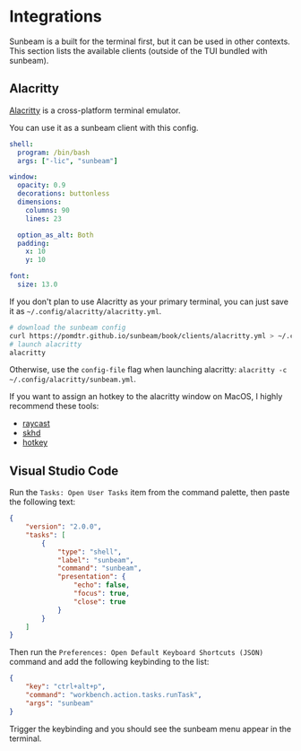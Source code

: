 # Integrations

Sunbeam is a built for the terminal first, but it can be used in other contexts. This section lists the available clients (outside of the TUI bundled with sunbeam).

## Alacritty

[Alacritty](https://github.com/alacritty/alacritty) is a cross-platform terminal emulator.

You can use it as a sunbeam client with this config.

```yml
shell:
  program: /bin/bash
  args: ["-lic", "sunbeam"]

window:
  opacity: 0.9
  decorations: buttonless
  dimensions:
    columns: 90
    lines: 23

  option_as_alt: Both
  padding:
    x: 10
    y: 10

font:
  size: 13.0
```

If you don't plan to use Alacritty as your primary terminal,
you can just save it as `~/.config/alacritty/alacritty.yml`.

```sh
# download the sunbeam config
curl https://pomdtr.github.io/sunbeam/book/clients/alacritty.yml > ~/.config/alacritty/alacritty.yml
# launch alacritty
alacritty
```

Otherwise, use the `config-file` flag when launching alacritty: `alacritty -c ~/.config/alacritty/sunbeam.yml`.

If you want to assign an hotkey to the alacritty window on MacOS, I highly recommend these tools:

- [raycast](https://www.raycast.com/)
- [skhd](https://github.com/koekeishiya/skhd)
- [hotkey](https://apps.apple.com/us/app/hotkey-app/id975890633?mt=12)

## Visual Studio Code

Run the `Tasks: Open User Tasks` item from the command palette, then paste the following text:

```json
{
    "version": "2.0.0",
    "tasks": [
        {
            "type": "shell",
            "label": "sunbeam",
            "command": "sunbeam",
            "presentation": {
                "echo": false,
                "focus": true,
                "close": true
            }
        }
    ]
}
```

Then run the `Preferences: Open Default Keyboard Shortcuts (JSON)` command and add the following keybinding to the list:

```json
{
    "key": "ctrl+alt+p",
    "command": "workbench.action.tasks.runTask",
    "args": "sunbeam"
}
```

Trigger the keybinding and you should see the sunbeam menu appear in the terminal.
